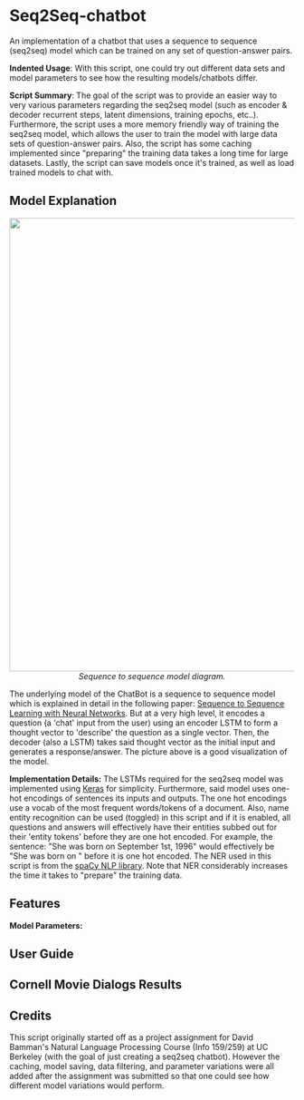 # Seq2Seq-chatbot
An implementation of a chatbot that uses a sequence to sequence (seq2seq) model which can be trained on any set of question-answer pairs. 

**Indented Usage**: With this script, one could try out different data sets and model parameters to see how the resulting models/chatbots differ.

**Script Summary**:
The goal of the script was to provide an easier way to very various parameters regarding the seq2seq model (such as encoder & decoder recurrent steps, latent dimensions, training epochs, etc..). Furthermore, the script uses a more memory friendly way of training the seq2seq model, which allows the user to train the model with large data sets of question-answer pairs. Also, the script has some caching implemented since "preparing" the training data takes a long time for large datasets. Lastly, the script can save models once it's trained, as well as load trained models to chat with.

## Model Explanation
<p align="center">
  <img src="https://isaacchanghau.github.io/img/nlp/seq2seq-neuralconver/seq2seq.png" width="800">
  <br><i>Sequence to sequence model diagram.</i>
</p>

The underlying model of the ChatBot is a sequence to sequence model which is explained in detail in the following paper: [Sequence to Sequence Learning with Neural Networks](https://arxiv.org/pdf/1409.3215.pdf). But at a very high level, it encodes a question (a 'chat' input from the user) using an encoder LSTM to form a thought vector to 'describe' the question as a single vector. Then, the decoder (also a LSTM) takes said thought vector as the initial input and generates a response/answer. The picture above is a good visualization of the model.

**Implementation Details:**
The LSTMs required for the seq2seq model was implemented using [Keras](https://keras.io/) for simplicity. Furthermore, said model uses one-hot encodings of sentences its inputs and outputs. The one hot encodings use a vocab of the most frequent words/tokens of a document. Also, name entity recognition can be used (toggled) in this script and if it is enabled, all questions and answers will effectively have their entities subbed out for their 'entity tokens' before they are one hot encoded. For example, the sentence: "She was born on September 1st, 1996" would effectively be "She was born on <DATE> <DATE> <DATE>" before it is one hot encoded. The NER used in this script is from the [spaCy NLP library](https://spacy.io/). Note that NER considerably increases the time it takes to "prepare" the training data. 

## Features
**Model Parameters:**



## User Guide

## Cornell Movie Dialogs Results

## Credits
This script originally started off as a project assignment for David Bamman's Natural Language Processing Course (Info 159/259) at UC Berkeley (with the goal of just creating a seq2seq chatbot). However the caching, model saving, data filtering, and parameter variations were all added after the assignment was submitted so that one could see how different model variations would perform.